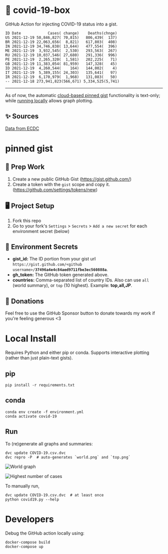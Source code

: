 # 🏥 covid-19-box

GitHub Action for injecting COVID-19 status into a gist.

```
ID Date            Cases( change)    Deaths(chnge)
US 2021-12-19 50,846,827( 70,815)   806,439(  137)
BR 2021-12-19 22,063,656(  8,821)   617,803(  408)
IN 2021-12-19 34,746,838( 13,644)   477,554(  396)
ME 2021-12-19  3,932,545(  2,530)   293,563(  267)
RU 2021-12-19 10,037,546( 27,680)   291,336(  996)
PE 2021-12-19  2,265,320(  1,581)   202,225(   71)
GB 2021-12-19 11,383,054( 81,959)   147,328(   45)
ID 2021-12-19  4,260,544(    164)   144,002(    4)
IT 2021-12-19  5,389,155( 24,303)   135,641(   97)
IR 2021-12-19  6,170,979(  1,968)   131,083(   50)
-- 2021-12-18 273,941,823(566,671) 5,334,525(5,741)
```

---

As of now, the automatic [cloud-based pinned gist](#pinned-gist) functionality is text-only;
while [running locally](#local-install) allows graph plotting.

## ✨ Sources

[Data from ECDC](https://www.ecdc.europa.eu/en/publications-data/download-todays-data-geographic-distribution-covid-19-cases-worldwide)

# pinned gist

## 🎒 Prep Work
1. Create a new public GitHub Gist (https://gist.github.com/)
1. Create a token with the `gist` scope and copy it. (https://github.com/settings/tokens/new)

## 🖥 Project Setup
1. Fork this repo
1. Go to your fork's `Settings` > `Secrets` > `Add a new secret` for each environment secret (below)

## 🤫 Environment Secrets
- **gist_id:** The ID portion from your gist url `https://gist.github.com/<github username>/`**`37496a4e4c84aed9711fbe3ec560888a`**.
- **gh_token:** The GitHub token generated above.
- **countries:** Comma-separated list of country IDs. Also can use `all` (world summary), or `top` (10 highest). Example: **top,all,JP**.

## 💸 Donations

Feel free to use the GitHub Sponsor button to donate towards my work if you're feeling generous <3

# Local Install

Requires Python and either pip or conda. Supports interactive plotting (rather than just plain-text gists).

## pip

```
pip install -r requirements.txt
```

## conda

```
conda env create -f environment.yml
conda activate covid-19
```

## Run

To (re)generate all graphs and summaries:

```
dvc update COVID-19.csv.dvc
dvc repro -P  # auto-generates `world.png` and `top.png`
```

![World graph](world.png)

![Highest number of cases](top.png)

To manually run,

```
dvc update COVID-19.csv.dvc  # at least once
python covid19.py --help
```

# Developers

Debug the GitHub action locally using:

```
docker-compose build
docker-compose up
```
